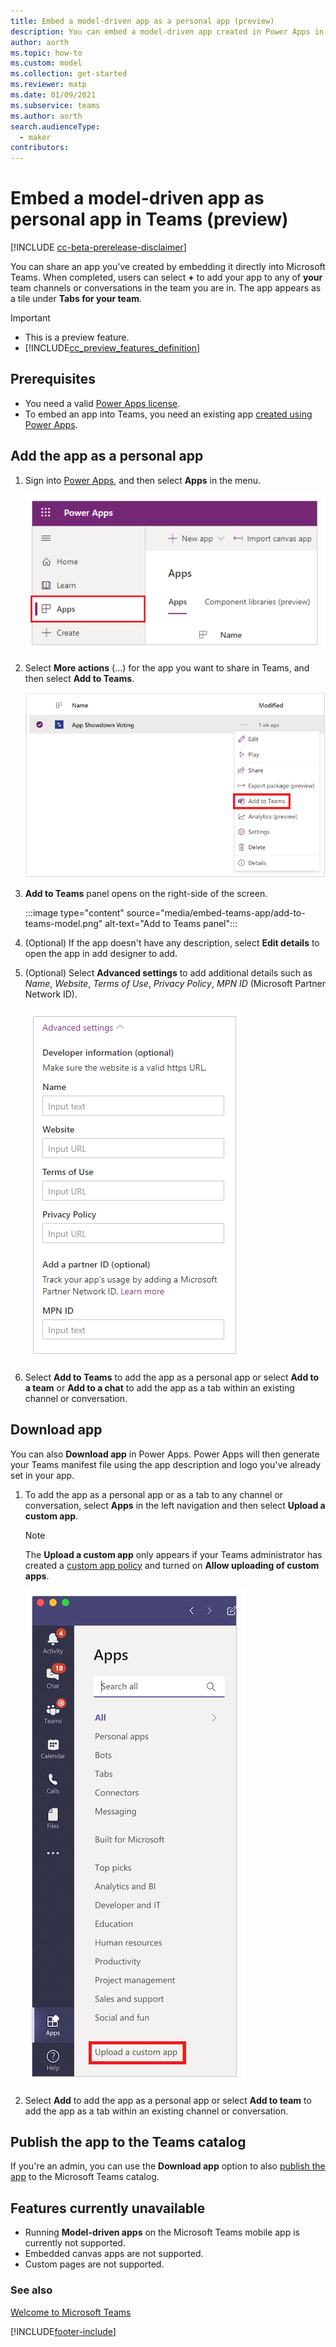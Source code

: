 ```yaml
---
title: Embed a model-driven app as a personal app (preview)
description: You can embed a model-driven app created in Power Apps in Microsoft Teams to share it.
author: aorth
ms.topic: how-to
ms.custom: model
ms.collection: get-started
ms.reviewer: matp
ms.date: 01/09/2021
ms.subservice: teams
ms.author: aorth
search.audienceType: 
  - maker
contributors:
---
```

# Embed a model-driven app as personal app in Teams (preview)

[!INCLUDE [cc-beta-prerelease-disclaimer](../includes/cc-beta-prerelease-disclaimer.md)]

You can share an app you've created by embedding it directly into Microsoft Teams. When completed, users can select **+** to add your app to any of **your** team channels or conversations in the team you are in. The app appears as a tile under **Tabs for your team**.

> [!IMPORTANT]
> - This is a preview feature.
> - [!INCLUDE[cc_preview_features_definition](../includes/cc-preview-features-definition.md)]

## Prerequisites

- You need a valid [Power Apps license](/power-platform/admin/pricing-billing-skus).
- To embed an app into Teams, you need an existing app [created using Power Apps](../maker/model-driven-apps/build-first-model-driven-app.md).

## Add the app as a personal app

1. Sign into [Power Apps](https://make.powerapps.com), and then select **Apps** in the menu.

    ![Show list of apps.](media/embed-teams-app/file-apps2.png "Show list of apps")

1. Select **More actions** (...) for the app you want to share in Teams, and then select **Add to Teams**.

    ![Add to Teams.](media/embed-teams-app/add-to-teams.png "Add to Teams")

1. **Add to Teams** panel opens on the right-side of the screen.

   :::image type="content" source="media/embed-teams-app/add-to-teams-model.png" alt-text="Add to Teams panel":::

1. (Optional) If the app doesn't have any description, select **Edit details** to open the app in add designer to add.

1. (Optional) Select **Advanced settings** to add additional details such as *Name*, *Website*, *Terms of Use*, *Privacy Policy*, *MPN ID* (Microsoft Partner Network ID).

    ![Add additional details.](media/embed-teams-app/additional-settings-embed.png "Add additional details")

1. Select **Add to Teams** to add the app as a personal app or select **Add to a team** or **Add to a chat** to add the app as a tab within an existing channel or conversation.

## Download app

You can also **Download app** in Power Apps. Power Apps will then generate your Teams manifest file using the app description and logo you've already set in your app.

1. To add the app as a personal app or as a tab to any channel or conversation, select **Apps** in the left navigation and then select **Upload a custom app**.

    > [!NOTE]
    > The **Upload a custom app** only appears if your Teams administrator has created a [custom app policy](/microsoftteams/teams-app-setup-policies) and turned on **Allow uploading of custom apps**.

    ![Add app as tab.](media/embed-teams-app/upload-custom-app.png "Upload a custom app")

2. Select **Add** to add the app as a personal app or select **Add to team** to add the app as a tab within an existing channel or conversation.

## Publish the app to the Teams catalog

If you're an admin, you can use the **Download app** option to also [publish the app](/microsoftteams/tenant-apps-catalog-teams#publish-a-custom-app-to-your-organizations-app-store) to the Microsoft Teams catalog.

## Features currently unavailable

- Running **Model-driven apps** on the Microsoft Teams mobile app is currently not supported.
- Embedded canvas apps are not supported.
- Custom pages are not supported.

### See also

[Welcome to Microsoft Teams](/MicrosoftTeams/teams-overview)


[!INCLUDE[footer-include](../includes/footer-banner.md)]
